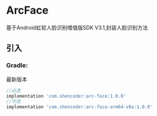 # ArcFace
基于Android虹软人脸识别增值版SDK V3.1,封装人脸识别方法

## 引入

### Gradle:
最新版本
```gradle
//必选
implementation 'com.shencoder:arc-face:1.0.0'
//可选
implementation 'com.shencoder:arc-face-arm64-v8a:1.0.0'
```
